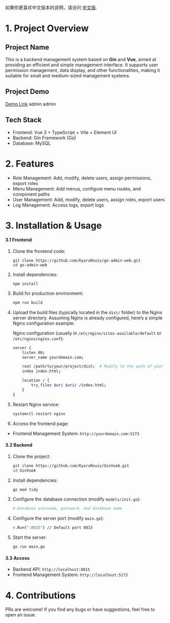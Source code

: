 如果你更喜欢中文版本的说明，请访问 [中文版](README.md).

# 1. Project Overview

## Project Name

This is a backend management system based on **Gin** and **Vue**, aimed at providing an efficient and simple management interface. It supports user permission management, data display, and other functionalities, making it suitable for small and medium-sized management systems.

## Project Demo

[Demo Link](http://47.112.126.7:5173/)
admin
admin

## Tech Stack

- Frontend: Vue 3 + TypeScript + Vite + Element UI
- Backend: Gin Framework (Go)
- Database: MySQL

# 2. Features

- Role Management: Add, modify, delete users, assign permissions, export roles
- Menu Management: Add menus, configure menu routes, and component paths
- User Management: Add, modify, delete users, assign roles, export users
- Log Management: Access logs, export logs

# 3. Installation & Usage

#### 3.1 Frontend

1. Clone the frontend code:

   ```
   git clone https://github.com/KyaruRouis/go-admin-web.git
   cd go-admin-web
   ```

2. Install dependencies:

   ```
   npm install
   ```

3. Build for production environment:

   ```bash
   npm run build
   ```

4. Upload the build files (typically located in the `dist/` folder) to the Nginx server directory. Assuming Nginx is already configured, here’s a simple Nginx configuration example:

   Nginx configuration (usually in `/etc/nginx/sites-available/default` or `/etc/nginx/nginx.conf`):

   ```bash
   server {
       listen 80;
       server_name yourdomain.com;
   
       root /path/to/your/project/dist;  # Modify to the path of your dist folder
       index index.html;
   
       location / {
           try_files $uri $uri/ /index.html;
       }
   }
   ```

5. Restart Nginx service:

   ```bash
   systemctl restart nginx
   ```

6. Access the frontend page:

- Frontend Management System: `http://yourdomain.com:5173`

#### 3.2 Backend

1. Clone the project:

   ```bash
   git clone https://github.com/KyaruRouis/GinVueA.git
   cd GinVueA
   ```

2. Install dependencies:

   ```bash
   go mod tidy
   ```
   
3. Configure the database connection (modify `models/init.go`):

   ```bash
   # Database username, password, and database name
   ```

4. Configure the server port (modify `main.go`):

   ```bash
   r.Run(":8015") // Default port 8015
   ```

5. Start the server:

   ```
   go run main.go
   ```

#### 3.3 Access

- Backend API: `http://localhost:8015`
- Frontend Management System: `http://localhost:5173`

# 4. **Contributions**

PRs are welcome! If you find any bugs or have suggestions, feel free to open an issue.

